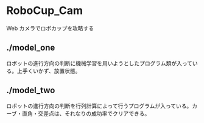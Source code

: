 # RoboCup_Cam

Web カメラでロボカップを攻略する

## ./model_one

ロボットの進行方向の判断に機械学習を用いようとしたプログラム類が入っている。上手くいかず、放置状態。

## ./model_two

ロボットの進行方向の判断を行列計算によって行うプログラムが入っている。カーブ・直角・交差点は、それなりの成功率でクリアできる。
